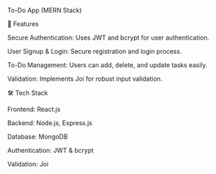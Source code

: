 To-Do App (MERN Stack)


📌 Features

Secure Authentication: Uses JWT and bcrypt for user authentication.

User Signup & Login: Secure registration and login process.

To-Do Management: Users can add, delete, and update tasks easily.

Validation: Implements Joi for robust input validation.


🛠 Tech Stack

Frontend: React.js

Backend: Node.js, Express.js

Database: MongoDB

Authentication: JWT & bcrypt

Validation: Joi
